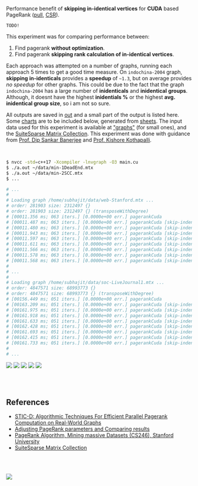 Performance benefit of **skipping in-identical vertices** for **CUDA** based
PageRank ([pull], [CSR]).

`TODO!`

This experiment was for comparing performance between:
1. Find pagerank **without optimization**.
2. Find pagerank **skipping rank calculation of in-identical vertices**.

Each approach was attempted on a number of graphs, running each approach 5
times to get a good time measure. On `indochina-2004` graph, **skipping**
**in-identicals** provides a **speedup** of `~1.3`, but on average provides
*no speedup* for other graphs. This could be due to the fact that the graph
`indochina-2004` has a large number of **inidenticals** and **inidentical**
**groups**. Although, it doesnt have the highest **inidentials %** or the
highest **avg. inidentical group size**, so i am not so sure.

All outputs are saved in [out](out/) and a small part of the output is listed
here. Some [charts] are to be included below, generated from [sheets]. The input
data used for this experiment is available at ["graphs"] (for small ones), and
the [SuiteSparse Matrix Collection]. This experiment was done with guidance
from [Prof. Dip Sankar Banerjee] and [Prof. Kishore Kothapalli].

<br>

```bash
$ nvcc -std=c++17 -Xcompiler -lnvgraph -O3 main.cu
$ ./a.out ~/data/min-1DeadEnd.mtx
$ ./a.out ~/data/min-2SCC.mtx
$ ...

# ...
#
# Loading graph /home/subhajit/data/web-Stanford.mtx ...
# order: 281903 size: 2312497 {}
# order: 281903 size: 2312497 {} (transposeWithDegree)
# [00011.356 ms; 063 iters.] [0.0000e+00 err.] pagerankCuda
# [00011.487 ms; 063 iters.] [0.0000e+00 err.] pagerankCuda [skip-indenticals=002; inidenticals=00100411; inidentical-groups=00013685]
# [00011.480 ms; 063 iters.] [0.0000e+00 err.] pagerankCuda [skip-indenticals=004; inidenticals=00081602; inidentical-groups=00005358]
# [00011.943 ms; 063 iters.] [0.0000e+00 err.] pagerankCuda [skip-indenticals=008; inidenticals=00068989; inidentical-groups=00002814]
# [00011.597 ms; 063 iters.] [0.0000e+00 err.] pagerankCuda [skip-indenticals=016; inidenticals=00042289; inidentical-groups=00000621]
# [00011.611 ms; 063 iters.] [0.0000e+00 err.] pagerankCuda [skip-indenticals=032; inidenticals=00033030; inidentical-groups=00000210]
# [00011.566 ms; 063 iters.] [0.0000e+00 err.] pagerankCuda [skip-indenticals=064; inidenticals=00026535; inidentical-groups=00000066]
# [00011.578 ms; 063 iters.] [0.0000e+00 err.] pagerankCuda [skip-indenticals=128; inidenticals=00022136; inidentical-groups=00000013]
# [00011.568 ms; 063 iters.] [0.0000e+00 err.] pagerankCuda [skip-indenticals=256; inidenticals=00020315; inidentical-groups=00000001]
#
# ...
#
# Loading graph /home/subhajit/data/soc-LiveJournal1.mtx ...
# order: 4847571 size: 68993773 {}
# order: 4847571 size: 68993773 {} (transposeWithDegree)
# [00156.449 ms; 051 iters.] [0.0000e+00 err.] pagerankCuda
# [00163.209 ms; 051 iters.] [0.0000e+00 err.] pagerankCuda [skip-indenticals=002; inidenticals=00914539; inidentical-groups=00203669]
# [00161.975 ms; 051 iters.] [0.0000e+00 err.] pagerankCuda [skip-indenticals=004; inidenticals=00520954; inidentical-groups=00025620]
# [00161.918 ms; 051 iters.] [0.0000e+00 err.] pagerankCuda [skip-indenticals=008; inidenticals=00418530; inidentical-groups=00003613]
# [00161.633 ms; 051 iters.] [0.0000e+00 err.] pagerankCuda [skip-indenticals=016; inidenticals=00391550; inidentical-groups=00000936]
# [00162.428 ms; 051 iters.] [0.0000e+00 err.] pagerankCuda [skip-indenticals=032; inidenticals=00378344; inidentical-groups=00000316]
# [00161.693 ms; 051 iters.] [0.0000e+00 err.] pagerankCuda [skip-indenticals=064; inidenticals=00369064; inidentical-groups=00000096]
# [00162.415 ms; 051 iters.] [0.0000e+00 err.] pagerankCuda [skip-indenticals=128; inidenticals=00362503; inidentical-groups=00000021]
# [00161.733 ms; 051 iters.] [0.0000e+00 err.] pagerankCuda [skip-indenticals=256; inidenticals=00359326; inidentical-groups=00000004]
#
# ...
```

[![](https://i.imgur.com/jVXZaag.png)][sheetp]
[![](https://i.imgur.com/aCluuem.png)][sheetp]
[![](https://i.imgur.com/EFdogyI.png)][sheetp]
[![](https://i.imgur.com/G1adyiN.png)][sheetp]
[![](https://i.imgur.com/uSoGHaF.png)][sheetp]

<br>
<br>


## References

- [STIC-D: Algorithmic Techniques For Efficient Parallel Pagerank Computation on Real-World Graphs](https://gist.github.com/wolfram77/bb09968cc0e592583c4b180243697d5a)
- [Adjusting PageRank parameters and Comparing results](https://arxiv.org/abs/2108.02997)
- [PageRank Algorithm, Mining massive Datasets (CS246), Stanford University](https://www.youtube.com/watch?v=ke9g8hB0MEo)
- [SuiteSparse Matrix Collection]

<br>
<br>

[![](https://i.imgur.com/Z7oiZSS.jpg)](https://www.youtube.com/watch?v=rKv_l1RnSqs)

[Prof. Dip Sankar Banerjee]: https://sites.google.com/site/dipsankarban/
[Prof. Kishore Kothapalli]: https://www.iiit.ac.in/people/faculty/kkishore/
[SuiteSparse Matrix Collection]: https://sparse.tamu.edu
["graphs"]: https://github.com/puzzlef/graphs
[pull]: https://github.com/puzzlef/pagerank-push-vs-pull
[CSR]: https://github.com/puzzlef/pagerank-class-vs-csr
[charts]: https://photos.app.goo.gl/ZQgXDrhbP5h1Tnkh8
[sheets]: https://docs.google.com/spreadsheets/d/19OtYumoFGqgcKpwtbfjwfuJdgc_bf-JaSQ4H3EHQZHQ/edit?usp=sharing
[sheetp]: https://docs.google.com/spreadsheets/d/e/2PACX-1vSgTpK_h4XE_TZck-cTpDV6ne8EvjlOXG5D7JI8k-7QMR5Q9dCmputHDtyJxGc27_BWc0TjletpNRzw/pubhtml
